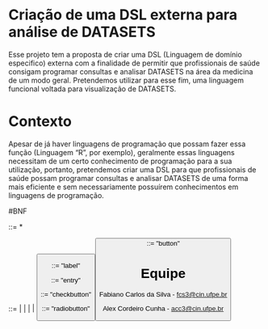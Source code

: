 # Criação de uma DSL externa para análise de DATASETS

Esse projeto tem a proposta de criar uma DSL (Linguagem de domínio especifico) externa com a finalidade de permitir que profissionais de saúde consigam programar consultas e analisar DATASETS na área da medicina de um modo geral. Pretendemos utilizar para esse fim, uma linguagem funcional voltada para visualização de DATASETS.

 # Contexto

Apesar de já haver linguagens de programação que possam fazer essa função (Linguagem “R”, por exemplo), geralmente essas linguagens necessitam de um certo conhecimento de programação para a sua utilização, portanto, pretendemos criar uma DSL para que profissionais de saúde possam programar consultas e analisar DATASETS de uma forma mais eficiente e sem necessariamente possuírem conhecimentos em linguagens de programação.

#BNF

<program> ::= <command>*
 
<command> ::= <label> | <entry> | <checkbutton> | <radiobutton> | <button>
 
<label> ::= "label" <string>
 
<entry> ::= "entry" <string>
 
<checkbutton> ::= "checkbutton" <string> <string>
 
<radiobutton> ::= "radiobutton" <string> <string> <string> <string>
 
<button> ::= "button" <string> <string>

# Equipe

Fabiano Carlos da Silva - fcs3@cin.ufpe.br

Alex Cordeiro Cunha - acc3@cin.ufpe.br

